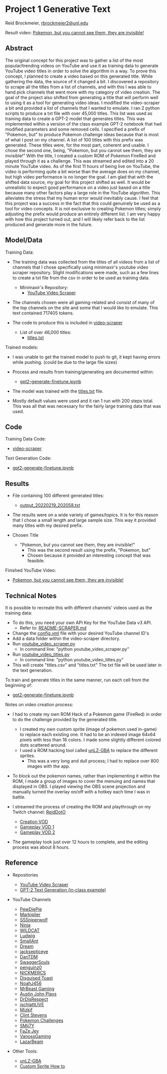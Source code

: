# Project 1 Generative Text

Reid Brockmeier, rbrockmeier2@unl.edu

Result video: [Pokemon, but you cannot see them, they are invisible!](https://www.youtube.com/watch?v=x1_liPYByMQ)

## Abstract


The original concept for this project was to gather a list of the most popular/trending videos on YouTube and use it as training data to generate YouTube video titles in order to solve the algorithm in a way. To prove this concept, I planned to create a video based on this generated title. While gathering the data, the source of it changed a bit. I discovered a repository to scrape all the titles from a list of channels, and with this I was able to hand pick channels that went more with my category of video creation. The goal of the project also shifted from generating a title that will perform well to using it as a tool for generating video ideas. I modified the video-scraper a bit and provided a list of channels that I wanted to emulate. I ran 2 python scripts to produce a txt file with over 45,000 titles. This list was used as training data to create a GPT-2 model that generates titles. This was implemented within a version of the class example GPT-2 notebook that had modified parameters and some removed cells. I specified a prefix of "Pokemon, but" to produce Pokemon challenge ideas because that is most of what I post on my channel. A list of 100 titles with this prefix was generated. These titles were, for the most part, coherent and usable. I chose the second one, being, "Pokemon, but you cannot see them, they are invisible!" With the title, I created a custom ROM of Pokemon FireRed and played through it as a challenge. This was streamed and edited into a 20 minute YouTube video. As of the first 11 hours of being live on YouTube, the video is performing quite a bit worse than the average does on my channel, but high video performance is no longer the goal. I am glad that with the shifted data source, my goal for this project shifted as well. It would be unrealistic to expect good performance on a video just based on a title because many other factors play a large role in the YouTube algorithm. This alleviates the stress that my human error would inevitably cause. I feel that this project was a success in the fact that this could genuinely be used as a tool for video concepts. It is not exclusive to creating Pokemon titles; simply adjusting the prefix would produce an entirely different list. I am very happy with how this project turned out, and I will likely refer back to the list produced and generate more in the future.

## Model/Data

Training Data:

- The training data was collected from the titles of all videos from a list of channels that I chose specifically using minimaxir's youtube video scraper repository. Slight modifications were made, such as a few lines to create a txt file from the csv in order to be used as training data.

     - Minimaxir's Repository:
         - [YouTube Video Scraper](https://github.com/minimaxir/youtube-video-scraper)


- The channels chosen were all gaming-related and consist of many of the top channels on the site and some that I would like to emulate. This text contained 717405 tokens.

- The code to produce this is included in [video-scraper](https://github.com/unl-ml-art/generative-text-ReidDotO/tree/master/video-scraper)

    - List of over 46,000 titles:
        - [titles.txt](titles.txt)

Trained models:
- I was unable to get the trained model to push to git, it kept having errors while pushing. (could be due to the large file sizes)


- Process and results from training/generating are documented within:
    - [gpt2-generate-finetune.ipynb](gpt2-generate-finetune.ipynb)


- The model was trained with the [titles.txt](titles.txt) file.


- Mostly default values were used and it ran 1 run with 200 steps total. This was all that was necessary for the fairly large training data that was used.

## Code

Training Data Code:
- [video-scraper](https://github.com/unl-ml-art/generative-text-ReidDotO/tree/master/video-scraper)


Text Generation Code:
- [gpt2-generate-finetune.ipynb](gpt2-generate-finetune.ipynb)

## Results

- File containing 100 different generated titles:
    - [output_20220219_202058.txt](output_20220219_202058.txt) 


- The results were on a wide variety of games/topics. It is for this reason that I chose a small length and large sample size. This way it provided many titles with my desired prefix.


- Chosen Title
    - "Pokemon, but you cannot see them, they are invisible!"
        - This was the second result using the prefix, "Pokemon, but"
        - Chosen because it provided an interesting concept that was feasible. 

         
Finished YouTube Video:
- [Pokemon, but you cannot see them, they are invisible!](https://www.youtube.com/watch?v=x1_liPYByMQ)

## Technical Notes

It is possible to recreate this with different channels' videos used as the training data:
- To do this, you need your own API Key for the YouTube Data v3 API. 
    - Refer to: [README-SCRAPER.md](https://github.com/unl-ml-art/generative-text-ReidDotO/blob/master/video-scraper/README-SCRAPER.md)
- Change the [config.yml](https://github.com/unl-ml-art/generative-text-ReidDotO/blob/master/video-scraper/config.yml) file with your desired YouTube channel ID's
- Add a data folder within the video-scraper directory.
- Run [youtube_video_scraper.py](https://github.com/unl-ml-art/generative-text-ReidDotO/blob/master/video-scraper/youtube_video_scraper.py)
    - In command line: "python youtube_video_scraper.py"
- Run [youtube_video_titles.py](https://github.com/unl-ml-art/generative-text-ReidDotO/blob/master/video-scraper/youtube_video_titles.py)
    - In command line: "python youtube_video_titles.py"
- This will create "titles.csv" and "titles.txt" The txt file will be used later in the text generation.

To train and generate titles in the same manner, run each cell from the beginning of:
- [gpt2-generate-finetune.ipynb](gpt2-generate-finetune.ipynb)

Notes on video creation process:
- I had to create my own ROM Hack of a Pokemon game (FireRed) in order to do the challenge provided by the generated title.
    - I created my own custom sprite (image of pokemon used in-game) to replace each existing one. It had to be an indexed image 64x64 pixels with less than 16 colors. I made some slightly different colored dots scattered around.
    - I used a ROM hacking tool called [unLZ-GBA](https://www.romhacking.net/utilities/362/) to replace the different sprites.
        - This was a very long and dull process; I had to replace over 800 images with the app.


- To block out the pokemon names, rather than implementing it within the ROM, I made a group of images to cover the menuing and names that displayed in OBS. I played viewing the OBS scene projection and manually turned the overlay on/off with a hotkey each time I was in battle.


- I streamed the process of creating the ROM and playthrough on my Twitch channel: [ReidDotO](https://www.twitch.tv/ReidDotO)
    - [Creation VOD](https://www.twitch.tv/videos/1303767712)
    - [Gameplay VOD 1](https://www.twitch.tv/videos/1304016040)
    - [Gameplay VOD 2](https://www.twitch.tv/videos/1304712647)


- The gameplay took just over 12 hours to complete, and the editing process was about 8 hours.

## Reference

- Repositories
    - [YouTube Video Scraper](https://github.com/minimaxir/youtube-video-scraper)
    - [GPT-2 Text Generation (in-class example)](https://github.com/roberttwomey/ml-art-code)


- YouTube Channels
    - [PewDiePie](https://www.youtube.com/channel/UC-lHJZR3Gqxm24_Vd_AJ5Yw)
    - [Markiplier](https://www.youtube.com/channel/UC7_YxT-KID8kRbqZo7MyscQ)
    - [SSSniperwolf](https://www.youtube.com/channel/UCpB959t8iPrxQWj7G6n0ctQ)
    - [Ninja](https://www.youtube.com/channel/UCAW-NpUFkMyCNrvRSSGIvDQ)
    - [WILDCAT](https://www.youtube.com/channel/UC-kOXc3gBwksVfmndSEz7jg)
    - [Ludwig](https://www.youtube.com/channel/UCrPseYLGpNygVi34QpGNqpA)
    - [SmallAnt](https://www.youtube.com/channel/UC0VVYtw21rg2cokUystu2Dw)
    - [Dream](https://www.youtube.com/channel/UCTkXRDQl0luXxVQrRQvWS6w)
    - [jacksepticeye](https://www.youtube.com/channel/UCYzPXprvl5Y-Sf0g4vX-m6g)
    - [DanTDM](https://www.youtube.com/channel/UCS5Oz6CHmeoF7vSad0qqXfw)
    - [SwaggerSouls](https://www.youtube.com/channel/UCMdGPato0IC5-zZjJIf-P9w)
    - [penguinz0](https://www.youtube.com/channel/UCq6VFHwMzcMXbuKyG7SQYIg)
    - [NICKMERCS](https://www.youtube.com/channel/UCDvm7YoLE5r3ZZ6MWyD2vGQ)
    - [Disguised Toast](https://www.youtube.com/channel/UCUT8RoNBTJvwW1iErP6-b-A)
    - [NoahJ456](https://www.youtube.com/channel/UCP9tAErY_RlX4RFKssE4ogg)
    - [MrBeast Gaming](https://www.youtube.com/channel/UCIPPMRA040LQr5QPyJEbmXA)
    - [Austin John Plays](https://www.youtube.com/channel/UCIIPl-DSCC0prKxGGnJrdGQ)
    - [DrDisRespect](https://www.youtube.com/channel/UCcJL2ld6kxy_nuV1u7PVQ0g)
    - [jschlattLIVE](https://www.youtube.com/channel/UC2mP7il3YV7TxM_3m6U0bwA)
    - [Mizkif](https://www.youtube.com/channel/UChl76B7zqfMcNzfMi9vJruw)
    - [Clint Stevens](https://www.youtube.com/channel/UCYsGgfAcQ91Fpda3_O-h0LA)
    - [Pokemon Challenges](https://www.youtube.com/channel/UCvjsnl6wNtVIm0i1sCpN9Uw)
    - [SMii7Y](https://www.youtube.com/channel/UCzXwjTI6c6mVn6oui_p6oiw)
    - [FaZe Jev](https://www.youtube.com/channel/UC7trU46U_9XPDtMnDbiDPUQ)
    - [VanossGaming](https://www.youtube.com/channel/UCKqH_9mk1waLgBiL2vT5b9g)
    - [LazarBeam](https://www.youtube.com/channel/UCw1SQ6QRRtfAhrN_cjkrOgA)


- Other Tools:
    - [unLZ-GBA](https://www.romhacking.net/utilities/362/)
    - [Custom Sprite How to](https://www.pokecommunity.com/showthread.php?t=208837)